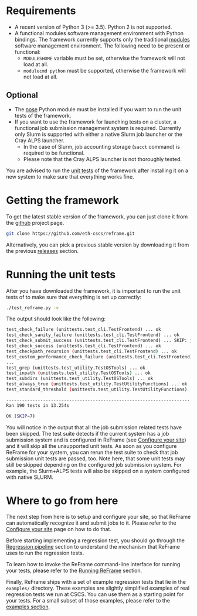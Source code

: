 # Requirements
* A recent version of Python 3 (>= 3.5).
  Python 2 is not supported.
* A functional modules software management environment with Python bindings.
  The framework currently supports only the traditional [modules](http://modules.sourceforge.net/) software management environment.
  The following need to be present or functional:
  * `MODULESHOME` variable must be set, otherwise the framework will not load at all.
  * `modulecmd python` must be supported, otherwise the framework will not load at all.

## Optional

* The [nose](https://pypi.python.org/pypi/nose) Python module must be installed if you want to run the unit tests of the framework.
* If you want to use the framework for launching tests on a cluster, a functional job submission management system is required.
  Currently only Slurm is supported with either a native Slurm job launcher or the Cray ALPS launcher.
  * In the case of Slurm, job accounting storage (`sacct` command) is required to be functional.
  * Please note that the Cray ALPS launcher is not thoroughly tested.

You are advised to run the [unit tests](#running-the-unit-tests) of the framework after installing it on a new system to make sure that everything works fine.

# Getting the framework

To get the latest stable version of the framework, you can just clone it from the [github](https://github.com/eth-cscs/reframe) project page.
```bash
git clone https://github.com/eth-cscs/reframe.git
```

Alternatively, you can pick a previous stable version by downloading it from the previous [releases](https://github.com/eth-cscs/reframe/releases) section.

# Running the unit tests

After you have downloaded the framework, it is important to run the unit tests of to make sure that everything is set up correctly:

```bash
./test_reframe.py -v
```

The output should look like the following:

```bash
test_check_failure (unittests.test_cli.TestFrontend) ... ok
test_check_sanity_failure (unittests.test_cli.TestFrontend) ... ok
test_check_submit_success (unittests.test_cli.TestFrontend) ... SKIP: job submission not supported
test_check_success (unittests.test_cli.TestFrontend) ... ok
test_checkpath_recursion (unittests.test_cli.TestFrontend) ... ok
test_custom_performance_check_failure (unittests.test_cli.TestFrontend) ... ok
...
test_grep (unittests.test_utility.TestOSTools) ... ok
test_inpath (unittests.test_utility.TestOSTools) ... ok
test_subdirs (unittests.test_utility.TestOSTools) ... ok
test_always_true (unittests.test_utility.TestUtilityFunctions) ... ok
test_standard_threshold (unittests.test_utility.TestUtilityFunctions) ... ok

----------------------------------------------------------------------
Ran 190 tests in 13.254s

OK (SKIP=7)
```

You will notice in the output that all the job submission related tests have been skipped.
The test suite detects if the current system has a job submission system and is configured in ReFrame (see [Configure your site](/configure)) and it will skip all the unsupported unit tests.
As soon as you configure ReFrame for your system, you can rerun the test suite to check that job submission unit tests are passed, too.
Note here, that some unit tests may still be skipped depending on the configured job submission system.
For example, the Slurm+ALPS tests will also be skipped on a system configured with native SLURM.


# Where to go from here

The next step from here is to setup and configure your site, so that ReFrame can automatically recognize it and submit jobs to it.
Please refer to the [Configure your site](/configure) page on how to do that.

Before starting implementing a regression test, you should go through the [Regression pipeline](/pipeline) section to understand the mechanism that ReFrame uses to run the regression tests.

To learn how to invoke the ReFrame command-line interface for running your tests, please refer to the [Running ReFrame](/running) section.

Finally, ReFrame ships with a set of example regression tests that lie in the `examples/` directory.
These examples are slightly simplified examples of real regression tests we run at CSCS.
You can use them as a starting point for your tests. For a small subset of those examples, please refer to the [examples section](/examples).
